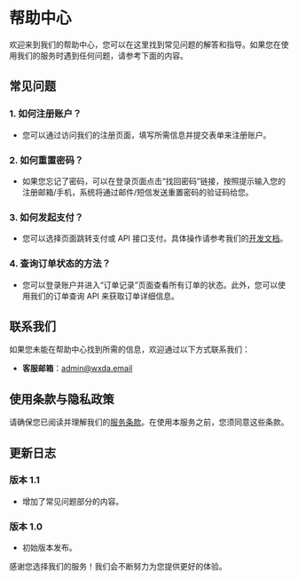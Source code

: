 # 帮助中心

欢迎来到我们的帮助中心，您可以在这里找到常见问题的解答和指导。如果您在使用我们的服务时遇到任何问题，请参考下面的内容。

## 常见问题

### 1. 如何注册账户？
- 您可以通过访问我们的注册页面，填写所需信息并提交表单来注册账户。

### 2. 如何重置密码？
- 如果您忘记了密码，可以在登录页面点击“找回密码”链接，按照提示输入您的注册邮箱/手机，系统将通过邮件/短信发送重置密码的验证码给您。

### 3. 如何发起支付？
- 您可以选择页面跳转支付或 API 接口支付。具体操作请参考我们的[开发文档](/doc/)。

### 4. 查询订单状态的方法？
- 您可以登录账户并进入“订单记录”页面查看所有订单的状态。此外，您可以使用我们的订单查询 API 来获取订单详细信息。

## 联系我们

如果您未能在帮助中心找到所需的信息，欢迎通过以下方式联系我们：

- **客服邮箱**：admin@wxda.email
<!-- - **客服热线**：+86 123 4567 8901 -->
<!-- - **在线聊天**：访问我们的网站并点击右下角的聊天图标 -->

## 使用条款与隐私政策

请确保您已阅读并理解我们的[服务条款](/help/agreement.md)。在使用本服务之前，您须同意这些条款。

## 更新日志

### 版本 1.1
- 增加了常见问题部分的内容。

### 版本 1.0
- 初始版本发布。

感谢您选择我们的服务！我们会不断努力为您提供更好的体验。
